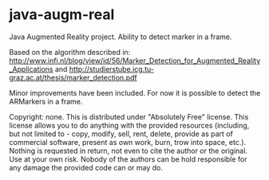 java-augm-real
==============

Java Augmented Reality project. Ability to detect marker in a frame.

Based on the algorithm described in:
http://www.infi.nl/blog/view/id/56/Marker_Detection_for_Augmented_Reality_Applications
and
http://studierstube.icg.tu-graz.ac.at/thesis/marker_detection.pdf

Minor improvements have been included.
For now it is possible to detect the ARMarkers in a frame.


Copyright: none. This is distributed under "Absolutely Free" license. This license allows you to
do anything with the provided resources (including, but not limited to - copy, modify, sell, rent, delete,
provide as part of commercial software, present as own work, burn, trow into space, etc.).
Nothing is requested in return, not even to cite the author or the original.
Use at your own risk. Nobody of the authors can be hold responsible for any damage the provided code can or may do.

